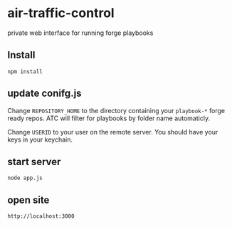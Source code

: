 # air-traffic-control
private web interface for running forge playbooks

## Install
```
npm install
```

## update conifg.js
Change `REPOSITORY_HOME` to the directory containing your `playbook-*` forge ready repos.  ATC will filter for playbooks by folder name automaticly.

Change `USERID` to your user on the remote server.  You should have your keys in your keychain.

## start server
```
node app.js
```

## open site
```
http://localhost:3000
```
